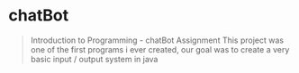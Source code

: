 # chatBot
> Introduction to Programming - chatBot Assignment
This project was one of the first programs i ever created, our goal was to create a very basic input / output system in java
